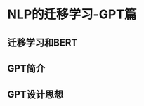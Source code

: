 # NLP的迁移学习-GPT篇

## 迁移学习和BERT

## GPT简介

## GPT设计思想

## 
<!--stackedit_data:
eyJoaXN0b3J5IjpbLTEzODY3NTAyNDcsLTE2MDMwNjc5NTFdfQ
==
-->